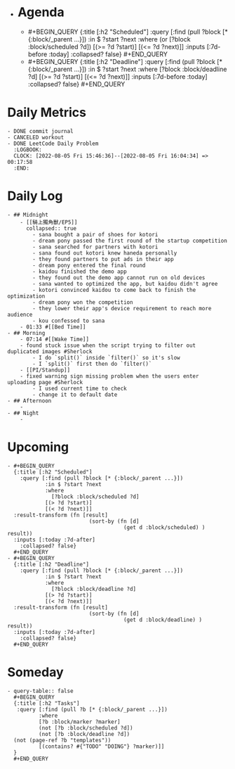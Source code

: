 - # Agenda
	- #+BEGIN_QUERY
	  {:title [:h2 "Scheduled"]
	    :query [:find (pull ?block [* {:block/_parent ...}])
	            :in $ ?start ?next
	            :where
	            (or
	              [?block :block/scheduled ?d])
	            [(>= ?d ?start)]
	            [(<= ?d ?next)]]
	  :inputs [:7d-before :today]
	    :collapsed? false}
	  #+END_QUERY
	- #+BEGIN_QUERY
	  {:title [:h2 "Deadline"]
	    :query [:find (pull ?block [* {:block/_parent ...}])
	            :in $ ?start ?next
	            :where
	              [?block :block/deadline ?d]
	            [(>= ?d ?start)]
	            [(<= ?d ?next)]]
	    :inputs [:7d-before :today]
	    :collapsed? false}
	  #+END_QUERY
# Daily Metrics
	- DONE commit journal
	- CANCELED workout
	- DONE LeetCode Daily Problem
	  :LOGBOOK:
	  CLOCK: [2022-08-05 Fri 15:46:36]--[2022-08-05 Fri 16:04:34] =>  00:17:58
	  :END:
# Daily Log
	- ## Midnight
		- [[騎上獨角獸/EP5]]
		  collapsed:: true
			- sana bought a pair of shoes for kotori
			- dream pony passed the first round of the startup competition
			- sana searched for partners with kotori
			- sana found out kotori knew haneda personally
			- they found partners to put ads in their app
			- dream pony entered the final round
			- kaidou finished the demo app
			- they found out the demo app cannot run on old devices
			- sana wanted to optimized the app, but kaidou didn't agree
			- kotori convinced kaidou to come back to finish the optimization
			- dream pony won the competition
			- they lower their app's device requirement to reach more audience
			- kou confessed to sana
		- 01:33 #[[Bed Time]]
	- ## Morning
		- 07:14 #[[Wake Time]]
		- found stuck issue when the script trying to filter out duplicated images #Sherlock
			- I do `split()` inside `filter()` so it's slow
			- I `split()` first then do `filter()`
		- [[PI/Standup]]
		- fixed warning sign missing problem when the users enter uploading page #Sherlock
			- I used current time to check
			- change it to default date
	- ## Afternoon
		-
	- ## Night
		-
# Upcoming
	- #+BEGIN_QUERY
	  {:title [:h2 "Scheduled"]
	    :query [:find (pull ?block [* {:block/_parent ...}])
	            :in $ ?start ?next
	            :where
	              [?block :block/scheduled ?d]
	            [(> ?d ?start)]
	            [(< ?d ?next)]]
	  :result-transform (fn [result]
	                          (sort-by (fn [d]
	                                     (get d :block/scheduled) ) result))    
	  :inputs [:today :7d-after]
	    :collapsed? false}
	  #+END_QUERY
	- #+BEGIN_QUERY
	  {:title [:h2 "Deadline"]
	    :query [:find (pull ?block [* {:block/_parent ...}])
	            :in $ ?start ?next
	            :where
	              [?block :block/deadline ?d]
	            [(> ?d ?start)]
	            [(< ?d ?next)]]
	  :result-transform (fn [result]
	                          (sort-by (fn [d]
	                                     (get d :block/deadline) ) result))    
	  :inputs [:today :7d-after]
	    :collapsed? false}
	  #+END_QUERY
# Someday
	- query-table:: false
	  #+BEGIN_QUERY
	  {:title [:h2 "Tasks"]
	   :query [:find (pull ?b [* {:block/_parent ...}])
	          :where
	          [?b :block/marker ?marker]
	          (not [?b :block/scheduled ?d])
	          (not [?b :block/deadline ?d])
	  (not (page-ref ?b "templates"))
	          [(contains? #{"TODO" "DOING"} ?marker)]]
	  }
	  #+END_QUERY